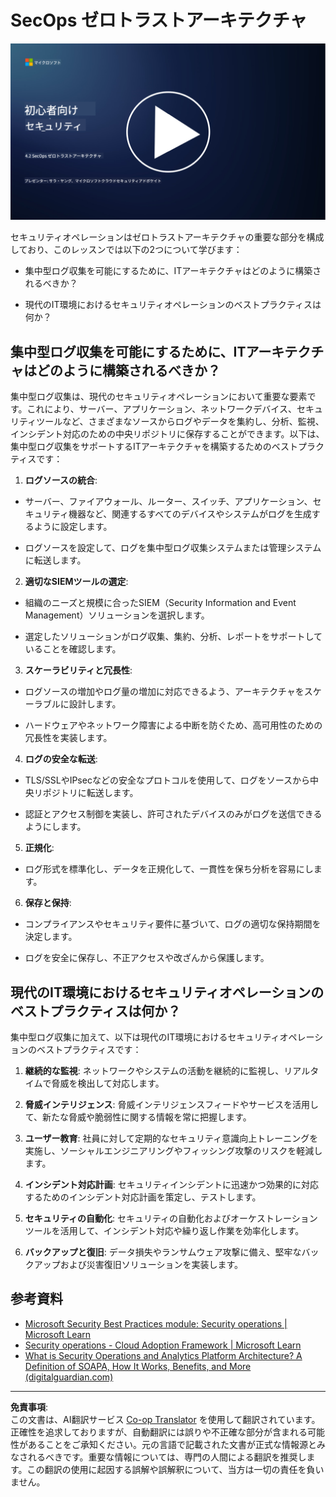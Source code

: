 <!--
CO_OP_TRANSLATOR_METADATA:
{
  "original_hash": "45bbdc114e70936816b0b3e7c40189cf",
  "translation_date": "2025-09-03T21:21:32+00:00",
  "source_file": "4.2 SecOps zero trust architecture.md",
  "language_code": "ja"
}
-->
# SecOps ゼロトラストアーキテクチャ

[![動画を見る](../../translated_images/4-2_placeholder.20e2345a0848364aaf73ddda28f676a3d9980843c51a0050774b268037db079d.ja.png)](https://learn-video.azurefd.net/vod/player?id=8a2c36d9-8117-4576-ad5b-787667d13603)

セキュリティオペレーションはゼロトラストアーキテクチャの重要な部分を構成しており、このレッスンでは以下の2つについて学びます：

- 集中型ログ収集を可能にするために、ITアーキテクチャはどのように構築されるべきか？

- 現代のIT環境におけるセキュリティオペレーションのベストプラクティスは何か？

## 集中型ログ収集を可能にするために、ITアーキテクチャはどのように構築されるべきか？

集中型ログ収集は、現代のセキュリティオペレーションにおいて重要な要素です。これにより、サーバー、アプリケーション、ネットワークデバイス、セキュリティツールなど、さまざまなソースからログやデータを集約し、分析、監視、インシデント対応のための中央リポジトリに保存することができます。以下は、集中型ログ収集をサポートするITアーキテクチャを構築するためのベストプラクティスです：

1. **ログソースの統合**:

- サーバー、ファイアウォール、ルーター、スイッチ、アプリケーション、セキュリティ機器など、関連するすべてのデバイスやシステムがログを生成するように設定します。

- ログソースを設定して、ログを集中型ログ収集システムまたは管理システムに転送します。

2. **適切なSIEMツールの選定**:

- 組織のニーズと規模に合ったSIEM（Security Information and Event Management）ソリューションを選択します。

- 選定したソリューションがログ収集、集約、分析、レポートをサポートしていることを確認します。

3. **スケーラビリティと冗長性**:

- ログソースの増加やログ量の増加に対応できるよう、アーキテクチャをスケーラブルに設計します。

- ハードウェアやネットワーク障害による中断を防ぐため、高可用性のための冗長性を実装します。

4. **ログの安全な転送**:

- TLS/SSLやIPsecなどの安全なプロトコルを使用して、ログをソースから中央リポジトリに転送します。

- 認証とアクセス制御を実装し、許可されたデバイスのみがログを送信できるようにします。

5. **正規化**:

- ログ形式を標準化し、データを正規化して、一貫性を保ち分析を容易にします。

6. **保存と保持**:

- コンプライアンスやセキュリティ要件に基づいて、ログの適切な保持期間を決定します。

- ログを安全に保存し、不正アクセスや改ざんから保護します。

## 現代のIT環境におけるセキュリティオペレーションのベストプラクティスは何か？

集中型ログ収集に加えて、以下は現代のIT環境におけるセキュリティオペレーションのベストプラクティスです：

1. **継続的な監視**: ネットワークやシステムの活動を継続的に監視し、リアルタイムで脅威を検出して対応します。

2. **脅威インテリジェンス**: 脅威インテリジェンスフィードやサービスを活用して、新たな脅威や脆弱性に関する情報を常に把握します。

3. **ユーザー教育**: 社員に対して定期的なセキュリティ意識向上トレーニングを実施し、ソーシャルエンジニアリングやフィッシング攻撃のリスクを軽減します。

4. **インシデント対応計画**: セキュリティインシデントに迅速かつ効果的に対応するためのインシデント対応計画を策定し、テストします。

5. **セキュリティの自動化**: セキュリティの自動化およびオーケストレーションツールを活用して、インシデント対応や繰り返し作業を効率化します。

6. **バックアップと復旧**: データ損失やランサムウェア攻撃に備え、堅牢なバックアップおよび災害復旧ソリューションを実装します。

## 参考資料

- [Microsoft Security Best Practices module: Security operations | Microsoft Learn](https://learn.microsoft.com/security/operations/security-operations-videos-and-decks?WT.mc_id=academic-96948-sayoung)
- [Security operations - Cloud Adoption Framework | Microsoft Learn](https://learn.microsoft.com/azure/cloud-adoption-framework/secure/security-operations?WT.mc_id=academic-96948-sayoung)
- [What is Security Operations and Analytics Platform Architecture? A Definition of SOAPA, How It Works, Benefits, and More (digitalguardian.com)](https://www.digitalguardian.com/blog/what-security-operations-and-analytics-platform-architecture-definition-soapa-how-it-works#:~:text=All%20in%20all%2C%20security%20operations%20and%20analytics%20platform,become%20more%20efficient%20and%20operative%20with%20your%20security.)

---

**免責事項**:  
この文書は、AI翻訳サービス [Co-op Translator](https://github.com/Azure/co-op-translator) を使用して翻訳されています。正確性を追求しておりますが、自動翻訳には誤りや不正確な部分が含まれる可能性があることをご承知ください。元の言語で記載された文書が正式な情報源とみなされるべきです。重要な情報については、専門の人間による翻訳を推奨します。この翻訳の使用に起因する誤解や誤解釈について、当方は一切の責任を負いません。